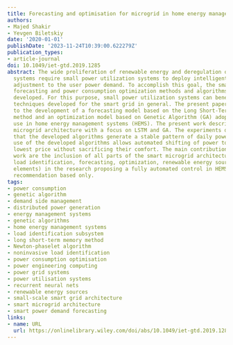 ```yaml
---
title: Forecasting and optimisation for microgrid in home energy management systems
authors:
- Majed Shakir
- Yevgen Biletskiy
date: '2020-01-01'
publishDate: '2023-11-24T10:39:00.622279Z'
publication_types:
- article-journal
doi: 10.1049/iet-gtd.2019.1285
abstract: The wide proliferation of renewable energy and deregulation of power grid
  systems require small power utilization systems to deploy intelligent methods of
  adjustment to the user power demand. To accomplish this goal, the smart power demand
  forecasting and power consumption optimization methods and algorithms need to be
  developed. For this purpose, small power utilization systems can benefit from the
  techniques developed for the smart grid in general. The present paper is devoted
  to the development of a forecasting model based on the Long Short-Term Memory (LSTM)
  method and an optimization model based on Genetic Algorithm (GA) adopted for the
  use in home energy management systems (HEMS). The present work describes a smart
  microgrid architecture with a focus on LSTM and GA. The experiments demonstrate
  that the developed algorithms generate a stable pattern of daily power demand. The
  use of the developed algorithms allows automated shifting of power to achieve the
  lowest price without sacrificing their comfort. The main contributions of the present
  work are the inclusion of all parts of the smart microgrid architecture (non-invasive
  load identification, forecasting, optimization, renewable energy sources and storage
  elements) in the research proposing a fully automated control in HEMS rather than
  recommendation based only.
tags:
- power consumption
- genetic algorithm
- demand side management
- distributed power generation
- energy management systems
- genetic algorithms
- home energy management systems
- load identification subsystem
- long short-term memory method
- Newton-phaselet algorithm
- noninvasive load identification
- power consumption optimisation
- power engineering computing
- power grid systems
- power utilisation systems
- recurrent neural nets
- renewable energy sources
- small-scale smart grid architecture
- smart microgrid architecture
- smart power demand forecasting
links:
- name: URL
  url: https://onlinelibrary.wiley.com/doi/abs/10.1049/iet-gtd.2019.1285
---
```

